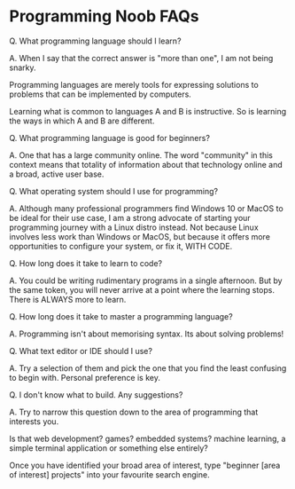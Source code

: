 # Programming Noob FAQs

Q. What programming language should I learn?

A. When I say that the correct answer is "more than one", I am not being snarky.

Programming languages are merely tools for expressing solutions to problems that can be implemented by computers.

Learning what is common to languages A and B is instructive. So is learning the ways in which A and B are different.

Q. What programming language is good for beginners?

A. One that has a large community online. The word "community" in this context means that totality of information about that technology online and a
broad, active user base.

Q. What operating system should I use for programming?

A. Although many professional programmers find Windows 10 or MacOS to be ideal for their use case, I am a strong advocate of starting your programming journey with a
Linux distro instead. Not because Linux involves less work than Windows or MacOS, but because it offers more opportunities to configure your system, or fix it,
WITH CODE.

Q. How long does it take to learn to code?

A. You could be writing rudimentary programs in a single afternoon. But by the same token, you will never arrive at a point where the learning stops. There is
ALWAYS more to learn.

Q. How long does it take to master a programming language?

A. Programming isn't about memorising syntax. Its about solving problems!

Q. What text editor or IDE should I use?

A. Try a selection of them and pick the one that you find the least confusing to begin with. Personal preference is key.

Q. I don't know what to build. Any suggestions?

A. Try to narrow this question down to the area of programming that interests you.

Is that web development? games? embedded systems? machine learning, a simple terminal application or something else entirely?

Once you have identified your broad area of interest, type "beginner [area of interest] projects" into your favourite search engine.
